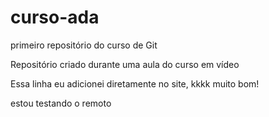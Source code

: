 # curso-ada
 primeiro repositório do curso de Git

 Repositório criado durante uma aula do curso em vídeo

Essa linha eu adicionei diretamente no site, kkkk muito bom!

estou testando o remoto
